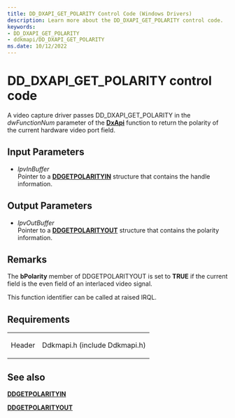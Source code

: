 ```yaml
---
title: DD_DXAPI_GET_POLARITY Control Code (Windows Drivers)
description: Learn more about the DD_DXAPI_GET_POLARITY control code.
keywords:
- DD_DXAPI_GET_POLARITY
- ddkmapi/DD_DXAPI_GET_POLARITY
ms.date: 10/12/2022
---
```


# DD\_DXAPI\_GET\_POLARITY control code

A video capture driver passes DD\_DXAPI\_GET\_POLARITY in the *dwFunctionNum* parameter of the [**DxApi**](/windows-hardware/drivers/ddi/dxapi/nf-dxapi-dxapi) function to return the polarity of the current hardware video port field.

## Input Parameters

- *lpvInBuffer*  
    Pointer to a [**DDGETPOLARITYIN**](/windows/win32/api/ddkmapi/ns-ddkmapi-ddgetpolarityin) structure that contains the handle information.

## Output Parameters

- *lpvOutBuffer*  
    Pointer to a [**DDGETPOLARITYOUT**](/windows/win32/api/ddkmapi/ns-ddkmapi-ddgetpolarityout) structure that contains the polarity information.

## Remarks

The **bPolarity** member of DDGETPOLARITYOUT is set to **TRUE** if the current field is the even field of an interlaced video signal.

This function identifier can be called at raised IRQL.

## Requirements

<table>
<tbody>
<tr class="odd">
<td><p>Header</p></td>
<td>Ddkmapi.h (include Ddkmapi.h)</td>
</tr>
</tbody>
</table>

## See also

[**DDGETPOLARITYIN**](/windows/win32/api/ddkmapi/ns-ddkmapi-ddgetpolarityin)

[**DDGETPOLARITYOUT**](/windows/win32/api/ddkmapi/ns-ddkmapi-ddgetpolarityout)
